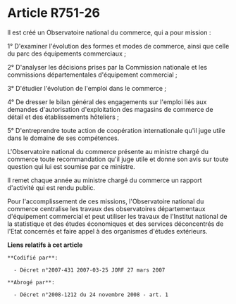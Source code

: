 # Article R751-26

Il est créé un Observatoire national du commerce, qui a pour mission :

1° D'examiner l'évolution des formes et modes de commerce, ainsi que celle du parc des équipements commerciaux ;

2° D'analyser les décisions prises par la Commission nationale et les commissions départementales d'équipement commercial ;

3° D'étudier l'évolution de l'emploi dans le commerce ;

4° De dresser le bilan général des engagements sur l'emploi liés aux demandes d'autorisation d'exploitation des magasins de
commerce de détail et des établissements hôteliers ;

5° D'entreprendre toute action de coopération internationale qu'il juge utile dans le domaine de ses compétences.

L'Observatoire national du commerce présente au ministre chargé du commerce toute recommandation qu'il juge utile et donne
son avis sur toute question qui lui est soumise par ce ministre.

Il remet chaque année au ministre chargé du commerce un rapport d'activité qui est rendu public.

Pour l'accomplissement de ces missions, l'Observatoire national du commerce centralise les travaux des observatoires
départementaux d'équipement commercial et peut utiliser les travaux de l'Institut national de la statistique et des études
économiques et des services déconcentrés de l'Etat concernés et faire appel à des organismes d'études extérieurs.

**Liens relatifs à cet article**

	**Codifié par**:

	  - Décret n°2007-431 2007-03-25 JORF 27 mars 2007

	**Abrogé par**:

	  - Décret n°2008-1212 du 24 novembre 2008 - art. 1
